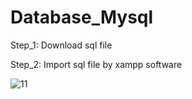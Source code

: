 # Database_Mysql

Step_1: Download sql file


Step_2: Import sql file by xampp software


![11](https://user-images.githubusercontent.com/78067017/147777199-2af9c4db-5025-412b-8577-a48faba4a0b5.PNG)

